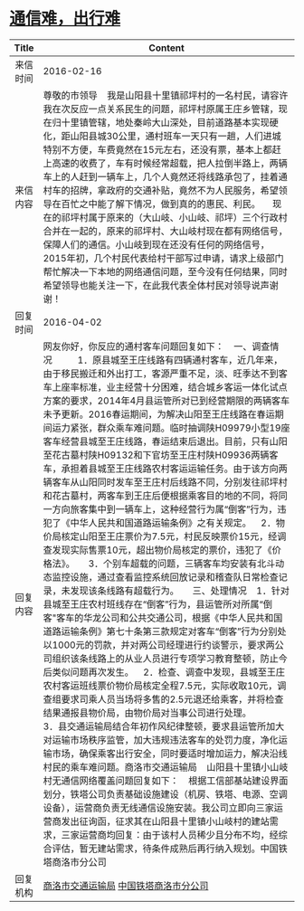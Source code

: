 # <a href="http://www.shangluo.gov.cn/zmhd/ldxxxx.jsp?urltype=leadermail.LeaderMailContentUrl&wbtreeid=1112&leadermailid=3500">通信难，出行难</a>
| Title |                                                                                                                                                                                                                                                                                                                                                                                                                                                                                                                                                    Content                                                                                                                                                                                                                                                                                                                                                                                                                                                                                                                                                     |
|:-----:|----------------------------------------------------------------------------------------------------------------------------------------------------------------------------------------------------------------------------------------------------------------------------------------------------------------------------------------------------------------------------------------------------------------------------------------------------------------------------------------------------------------------------------------------------------------------------------------------------------------------------------------------------------------------------------------------------------------------------------------------------------------------------------------------------------------------------------------------------------------------------------------------------------------------------------------------------------------------------------------------------------------------------------------------------------------------------------------------------------------|
| 来信时间  | 2016-02-16                                                                                                                                                                                                                                                                                                                                                                                                                                                                                                                                                                                                                                                                                                                                                                                                                                                                                                                                                                                                                                                                                                     |
| 来信内容  | 尊敬的市领导    我是山阳县十里镇祁坪村的一名村民，请容许我在次反应一点关系民生的问题，祁坪村原属王庄乡管辖，现在归十里镇管辖，地处秦岭大山深处，目前道路基本实现硬化，距山阳县城30公里，通村班车一天只有一趟，人们进城特别不方便，车费竟然在15元左右，还没有票，基本上都赶上高速的收费了，车有时候经常超载，把人拉倒半路上，两辆车上的人赶到一辆车上，几个人竟然还将线路承包了，挂着通村车的招牌，拿政府的交通补贴，竟然不为人民服务，希望领导在百忙之中能了解下情况，做到真的的惠民、利民。     现在的祁坪村属于原来的（大山岐、小山岐、祁坪）三个行政村合并在一起的，原来的祁坪村、大山岐村现在都有网络信号，保障人们的通信。小山岐到现在还没有任何的网络信号，2015年初，几个村民代表给村干部写过申请，请求上级部门帮忙解决一下本地的网络通信问题，至今没有任何结果，同时希望领导也能关注一下，在此我代表全体村民对领导说声谢谢！                                                                                                                                                                                                                                                                                                                                                                                                                                                                                                                                                                                                                                                                                     |
| 回复时间  | 2016-04-02                                                                                                                                                                                                                                                                                                                                                                                                                                                                                                                                                                                                                                                                                                                                                                                                                                                                                                                                                                                                                                                                                                     |
| 回复内容  | 网友你好，你反应的通村客车问题回复如下：    一、调查情况   　　1．原县城至王庄线路有四辆通村客车，近几年来，由于移民搬迁和外出打工，客源严重不足，淡、旺季达不到客车上座率标准，业主经营十分困难，结合城乡客运一体化试点方案的要求，2014年4月县运管所对已到经营期限的两辆客车未予更新。2016春运期间，为解决山阳至王庄线路在春运期间运力紧张，群众乘车难问题。临时抽调陕H09979小型19座客车经营县城至王庄线路，春运结束后退出。目前，只有山阳至花古墓村陕H09132和下官坊至王庄村陕H09936两辆客车，承担着县城至王庄线路农村客运运输任务。由于该方向两辆客车从山阳同时发车至王庄村后线路不同，分别发往祁坪村和花古墓村，两客车到王庄后便根据乘客目的地的不同，将同一方向旅客集中到一辆车上，这种经营行为属“倒客”行为，违犯了《中华人民共和国道路运输条例》之有关规定。    2．物价局核定山阳至王庄票价为7.5元，村民反映票价15元，经调查发现实际售票10元，超出物价局核定的票价，违犯了《价格法》。　　3．个别车超载的问题，三辆客车均安装有北斗动态监控设施，通过查看监控系统回放记录和稽查队日常检查记录，未发现该条线路有超载行为。　　三、处理情况    1．针对县城至王庄农村班线存在“倒客”行为，县运管所对所属“倒客"客车的华龙公司和公共交通公司，根据《中华人民共和国道路运输条例》第七十条第三款规定对客车“倒客”行为分别处以1000元的罚款，并对两公司经理进行约谈警示，要求两公司组织该条线路上的从业人员进行专项学习教育整顿，防止今后类似问题再次发生。    2．检查、调查中发现，县城至王庄农村客运班线票价物价局核定全程7.5元，实际收取10元，调查组要求司乘人员当场将多售的2.5元退还给乘客，并将检查结果通报县物价局，由物价局对当事公司进行处理。　　　　3．县交通运输局结合年初作风纪律整顿，要求县运管所加大对运输市场秩序监管，加大违规违法客车的处罚力度，净化运输市场，确保乘客出行安全，同时要适时增加运力，解决沿线村民的乘车难问题。商洛市交通运输局    山阳县十里镇小山岐村无通信网络覆盖问题回复如下：    根据工信部基站建设界面划分，铁塔公司负责基础设施建设（机房、铁塔、电源、空调设备），运营商负责无线通信设施安装。我公司立即向三家运营商发出征询函，征求其在山阳县十里镇小山岐村的建站需求，三家运营商均回复：由于该村人员稀少且分布不均，经综合评估，暂无建站需求，待条件成熟后再行纳入规划。中国铁塔商洛市分公司 |
| 回复机构  | <a href="../../category/agencies/商洛市交通运输局.md">商洛市交通运输局</a> <a href="../../category/agencies/中国铁塔商洛市分公司.md">中国铁塔商洛市分公司</a>                                                                                                                                                                                                                                                                                                                                                                                                                                                                                                                                                                                                                                                                                                                                                                                                                                                                                                                                                                                      |